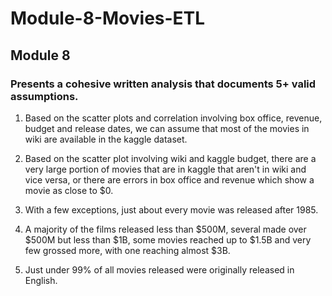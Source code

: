 # Module-8-Movies-ETL
## Module 8

### Presents a cohesive written analysis that documents 5+ valid assumptions.

1. Based on the scatter plots and correlation involving box office, revenue, budget and release dates, we can assume that most of the movies in wiki are available in the kaggle dataset.

2. Based on the scatter plot involving wiki and kaggle budget, there are a very large portion of movies that are in kaggle that aren't in wiki and vice versa, or there are errors in box office and revenue which show a movie as close to $0.

3. With a few exceptions, just about every movie was released after 1985.

4. A majority of the films released less than $500M, several made over $500M but less than $1B, some movies reached up to $1.5B and very few grossed more, with one reaching almost $3B.

5. Just under 99% of all movies released were originally released in English.
